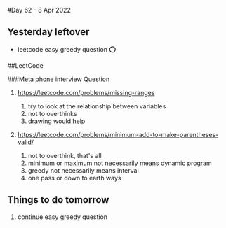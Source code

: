 #Day 62 - 8 Apr 2022

## Yesterday leftover
* leetcode easy greedy question ⭕

##LeetCode  

###Meta phone interview Question
1. https://leetcode.com/problems/missing-ranges
   1. try to look at the relationship between variables
   2. not to overthinks
   3. drawing would help
   
2. https://leetcode.com/problems/minimum-add-to-make-parentheses-valid/
   1. not to overthink, that's all
   2. minimum or maximum not necessarily means dynamic program
   3. greedy not necessarily means interval
   4. one pass or down to earth ways

## Things to do tomorrow
1. continue easy greedy question